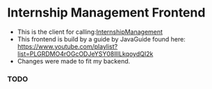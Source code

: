 # Internship Management Frontend

+ This is the client for calling:[InternshipManagement](https://github.com/JohRome/InternshipManagement)
+ This frontend is build by a guide by JavaGuide found here: https://www.youtube.com/playlist?list=PLGRDMO4rOGcODJeYSY08lIILkqoydQI2k
+ Changes were made to fit my backend.

### TODO
